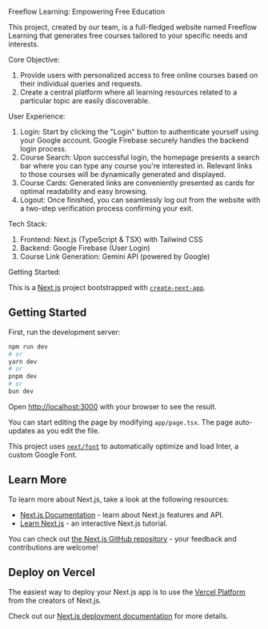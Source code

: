 Freeflow Learning: Empowering Free Education

This project, created by our team, is a full-fledged website named Freeflow Learning that generates free courses tailored to your specific needs and interests.

Core Objective:

1) Provide users with personalized access to free online courses based on their individual queries and requests.
2) Create a central platform where all learning resources related to a particular topic are easily discoverable.


User Experience:

1) Login: Start by clicking the "Login" button to authenticate yourself using your Google account. Google Firebase securely handles the      backend login process.
2) Course Search: Upon successful login, the homepage presents a search bar where you can type any course you're interested in. Relevant links to those courses will be dynamically generated and displayed.
3) Course Cards: Generated links are conveniently presented as cards for optimal readability and easy browsing.
4) Logout: Once finished, you can seamlessly log out from the website with a two-step verification process confirming your exit.

Tech Stack:

1) Frontend: Next.js (TypeScript & TSX) with Tailwind CSS
2) Backend: Google Firebase (User Login)
3) Course Link Generation: Gemini API (powered by Google)

Getting Started:

This is a [Next.js](https://nextjs.org/) project bootstrapped with [`create-next-app`](https://github.com/vercel/next.js/tree/canary/packages/create-next-app).

## Getting Started

First, run the development server:

```bash
npm run dev
# or
yarn dev
# or
pnpm dev
# or
bun dev
```

Open [http://localhost:3000](http://localhost:3000) with your browser to see the result.

You can start editing the page by modifying `app/page.tsx`. The page auto-updates as you edit the file.

This project uses [`next/font`](https://nextjs.org/docs/basic-features/font-optimization) to automatically optimize and load Inter, a custom Google Font.

## Learn More

To learn more about Next.js, take a look at the following resources:

- [Next.js Documentation](https://nextjs.org/docs) - learn about Next.js features and API.
- [Learn Next.js](https://nextjs.org/learn) - an interactive Next.js tutorial.

You can check out [the Next.js GitHub repository](https://github.com/vercel/next.js/) - your feedback and contributions are welcome!

## Deploy on Vercel

The easiest way to deploy your Next.js app is to use the [Vercel Platform](https://vercel.com/new?utm_medium=default-template&filter=next.js&utm_source=create-next-app&utm_campaign=create-next-app-readme) from the creators of Next.js.

Check out our [Next.js deployment documentation](https://nextjs.org/docs/deployment) for more details.
